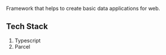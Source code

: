 Framework that helps to create basic data applications for web.

## Tech Stack

1. Typescript
1. Parcel
